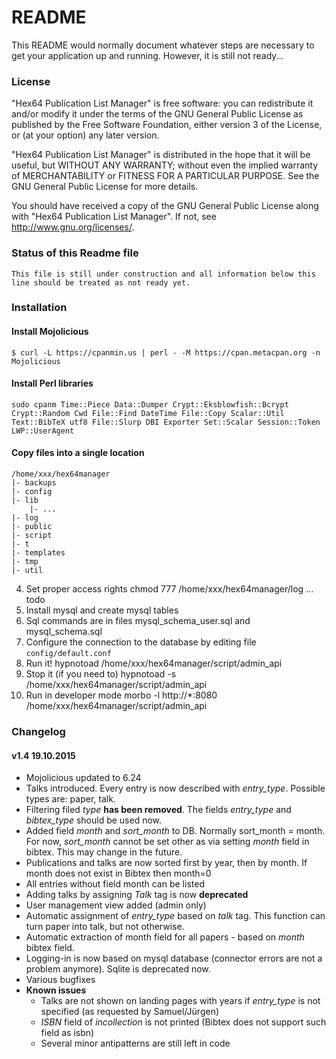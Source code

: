 # README #

This README would normally document whatever steps are necessary to get your application up and running. However, it is still not ready...

### License ###

"Hex64 Publication List Manager" is free software: you can redistribute it and/or modify
it under the terms of the GNU General Public License as published by
the Free Software Foundation, either version 3 of the License, or
(at your option) any later version.

"Hex64 Publication List Manager" is distributed in the hope that it will be useful,
but WITHOUT ANY WARRANTY; without even the implied warranty of
MERCHANTABILITY or FITNESS FOR A PARTICULAR PURPOSE.  See the
GNU General Public License for more details.

You should have received a copy of the GNU General Public License
along with "Hex64 Publication List Manager".  If not, see <http://www.gnu.org/licenses/>.

### Status of this Readme file ###

    This file is still under construction and all information below this line should be treated as not ready yet.

### Installation ###

#### Install Mojolicious ####

    $ curl -L https://cpanmin.us | perl - -M https://cpan.metacpan.org -n Mojolicious

#### Install Perl libraries ####
    sudo cpanm Time::Piece Data::Dumper Crypt::Eksblowfish::Bcrypt Crypt::Random Cwd File::Find DateTime File::Copy Scalar::Util Text::BibTeX utf8 File::Slurp DBI Exporter Set::Scalar Session::Token LWP::UserAgent

#### Copy files into a single location ####
    /home/xxx/hex64manager
    |- backups
    |- config
    |- lib
        |- ...
    |- log
    |- public
    |- script
    |- t
    |- templates
    |- tmp
    |- util
4. Set proper access rights
    chmod 777 /home/xxx/hex64manager/log
    ... todo
5. Install mysql and create mysql tables
  1. Sql commands are in files mysql_schema_user.sql and mysql_schema.sql
6. Configure the connection to the database by editing file `config/default.conf`
7. Run it!
    hypnotoad /home/xxx/hex64manager/script/admin_api
8. Stop it (if you need to)
    hypnotoad -s /home/xxx/hex64manager/script/admin_api
9. Run in developer mode
    morbo -l http://*:8080 /home/xxx/hex64manager/script/admin_api


### Changelog ###

#### v1.4 19.10.2015 ####

* Mojolicious updated to 6.24
* Talks introduced. Every entry is now described with *entry_type*. Possible types are: paper, talk.
* Filtering filed *type* **has been removed**. The fields *entry_type* and *bibtex_type* should be used now.
* Added field *month* and *sort_month* to DB. Normally sort_month = month. For now, *sort_month* cannot be set other as via setting *month* field in bibtex. This may change in the future.
* Publications and talks are now sorted first by year, then by month. If month does not exist in Bibtex then month=0
* All entries without field month can be listed
* Adding talks by assigning *Talk* tag is now **deprecated**
* User management view added (admin only)
* Automatic assignment of *entry_type* based on *talk* tag. This function can turn paper into talk, but not otherwise.
* Automatic extraction of month field for all papers - based on *month* bibtex field.
* Logging-in is now based on mysql database (connector errors are not a problem anymore). Sqlite is deprecated now.
* Various bugfixes
* **Known issues**
    * Talks are not shown on landing pages with years if *entry_type* is not specified (as requested by Samuel/Jürgen)
    * *ISBN* field of *incollection* is not printed (Bibtex does not support such field as isbn)
    * Several minor antipatterns are still left in code